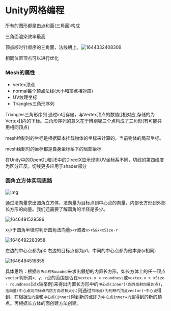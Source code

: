 # Unity网格编程

所有的图形都是由点和面(三角面)构成

三角面渲染效率最高

顶点顺时针顺序的三角面，法线朝上。![1644332408309](C:\Users\ASUS\AppData\Roaming\Typora\typora-user-images\1644332408309.png)

相同位置顶点可以进行优化

### Mesh的属性

- vertex顶点
- normal每个顶点法线(大小和顶点相对应)
- UV纹理坐标
- Triangles三角形序列

Triangles三角形序列  通过int[]存储，与Vertex顶点的数值[]相对应,存储的为Vertex[]内的下标。三角形序列的意义在于辨别哪三个点构成了三角形(有可能共用相同顶点)

mesh绘制时的坐标是根据脚本挂载物体的坐标来计算的，当前物体的局部坐标。

mesh绘制时的坐标都是自身坐标系下的局部坐标

在Unity中的OpenGL和UE中的DirectX显示规则UV坐标系不同，切线的第四维度为区分正反。切线更多应用于shader部分

### 圆角立方体实现思路

 ![img](https://catlikecoding.com/unity/tutorials/rounded-cube/04-inner-cube.png) 

通过法向量求出圆角立方体，法向量为目标点到中心点的向量，内部长方形到外部长方形的向量。我们还需要了解圆角的半径是多少。

![1646491529596](C:\Users\ASUS\AppData\Roaming\Typora\typora-user-images\1646491529596.png)

x小于圆角半径时判断圆角法向量`x<r`或者`x>r&&x<xSize-r`

![1646492283958](C:\Users\ASUS\AppData\Roaming\Typora\typora-user-images\1646492283958.png)

左边的中心点都为p0 右边的目标点都为p1，中间的中心点都为他本身(x相同)

![1646494516855](C:\Users\ASUS\AppData\Roaming\Typora\typora-user-images\1646494516855.png)

具体思路：根据`圆角半径Rounded`来求出假想的内置长方形，如长方体上的任一顶点`vector`判断其`x、y、z`点的范围是否在`vextex.x < roundness`或`vextex.x > xSize - roundness`(以x轴举例)来得出内置长方形中的`中心点(inner)(向外发射向量的点)`，`法向量(中心点向目标点的防方向没有大小)`则通过`目标点(为判断的顶点vector)`-`中心点`得到，在根据`法向量`和`中心点(inner)`得到新的点即为`中心点inner`+`向量`得到的新的顶点。再根据长方体的面创建方法创建。